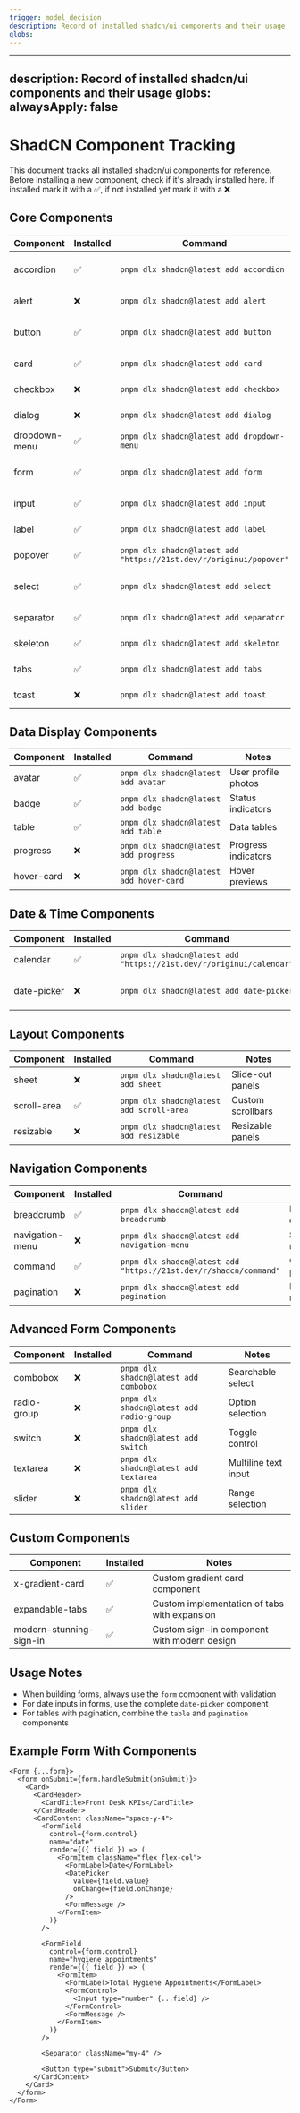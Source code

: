 ```yaml
---
trigger: model_decision
description: Record of installed shadcn/ui components and their usage
globs: 
---
```

---
description: Record of installed shadcn/ui components and their usage
globs: 
alwaysApply: false
---

# ShadCN Component Tracking

This document tracks all installed shadcn/ui components for reference. Before installing a new component, check if it's already installed here.
If installed mark it with a ✅, if not installed yet mark it with a ❌

## Core Components

| Component       | Installed | Command | Notes |
|-----------------|-----------|---------|-------|
| accordion       | ✅        | `pnpm dlx shadcn@latest add accordion` | Used for collapsible content |
| alert           | ❌        | `pnpm dlx shadcn@latest add alert` | System notifications |
| button          | ✅        | `pnpm dlx shadcn@latest add button` | Primary interaction element |
| card            | ✅        | `pnpm dlx shadcn@latest add card` | Content containers |
| checkbox        | ❌        | `pnpm dlx shadcn@latest add checkbox` | Boolean input |
| dialog          | ❌        | `pnpm dlx shadcn@latest add dialog` | Modal dialogs |
| dropdown-menu   | ✅        | `pnpm dlx shadcn@latest add dropdown-menu` | Contextual actions |
| form            | ✅        | `pnpm dlx shadcn@latest add form` | Form validation and control |
| input           | ✅        | `pnpm dlx shadcn@latest add input` | Text input fields |
| label           | ✅        | `pnpm dlx shadcn@latest add label` | Form field labels |
| popover         | ✅        | `pnpm dlx shadcn@latest add "https://21st.dev/r/originui/popover"` | Contextual tooltips |
| select          | ✅        | `pnpm dlx shadcn@latest add select` | Single-choice selection |
| separator       | ✅        | `pnpm dlx shadcn@latest add separator` | Visual dividers |
| skeleton        | ✅        | `pnpm dlx shadcn@latest add skeleton` | Loading placeholders |
| tabs            | ✅        | `pnpm dlx shadcn@latest add tabs` | Tabbed interfaces |
| toast           | ❌        | `pnpm dlx shadcn@latest add toast` | System notifications |

## Data Display Components

| Component       | Installed | Command | Notes |
|-----------------|-----------|---------|-------|
| avatar          | ✅        | `pnpm dlx shadcn@latest add avatar` | User profile photos |
| badge           | ✅        | `pnpm dlx shadcn@latest add badge` | Status indicators |
| table           | ✅        | `pnpm dlx shadcn@latest add table` | Data tables |
| progress        | ❌        | `pnpm dlx shadcn@latest add progress` | Progress indicators |
| hover-card      | ❌        | `pnpm dlx shadcn@latest add hover-card` | Hover previews |

## Date & Time Components

| Component       | Installed | Command | Notes |
|-----------------|-----------|---------|-------|
| calendar        | ✅        | `pnpm dlx shadcn@latest add "https://21st.dev/r/originui/calendar"` | Date picker |
| date-picker     | ❌        | `pnpm dlx shadcn@latest add date-picker` | Complete date input |

## Layout Components

| Component       | Installed | Command | Notes |
|-----------------|-----------|---------|-------|
| sheet           | ❌        | `pnpm dlx shadcn@latest add sheet` | Slide-out panels |
| scroll-area     | ✅        | `pnpm dlx shadcn@latest add scroll-area` | Custom scrollbars |
| resizable       | ❌        | `pnpm dlx shadcn@latest add resizable` | Resizable panels |

## Navigation Components

| Component       | Installed | Command | Notes |
|-----------------|-----------|---------|-------|
| breadcrumb      | ✅        | `pnpm dlx shadcn@latest add breadcrumb` | Navigation context |
| navigation-menu | ❌        | `pnpm dlx shadcn@latest add navigation-menu` | Site navigation |
| command         | ✅        | `pnpm dlx shadcn@latest add "https://21st.dev/r/shadcn/command"` | Command palette |
| pagination      | ❌        | `pnpm dlx shadcn@latest add pagination` | Page navigation |

## Advanced Form Components

| Component       | Installed | Command | Notes |
|-----------------|-----------|---------|-------|
| combobox        | ❌        | `pnpm dlx shadcn@latest add combobox` | Searchable select |
| radio-group     | ❌        | `pnpm dlx shadcn@latest add radio-group` | Option selection |
| switch          | ❌        | `pnpm dlx shadcn@latest add switch` | Toggle control |
| textarea        | ❌        | `pnpm dlx shadcn@latest add textarea` | Multiline text input |
| slider          | ❌        | `pnpm dlx shadcn@latest add slider` | Range selection |

## Custom Components

| Component            | Installed | Notes |
|----------------------|-----------|-------|
| x-gradient-card      | ✅        | Custom gradient card component |
| expandable-tabs      | ✅        | Custom implementation of tabs with expansion |
| modern-stunning-sign-in | ✅     | Custom sign-in component with modern design |

## Usage Notes

- When building forms, always use the `form` component with validation
- For date inputs in forms, use the complete `date-picker` component
- For tables with pagination, combine the `table` and `pagination` components

## Example Form With Components

```tsx
<Form {...form}>
  <form onSubmit={form.handleSubmit(onSubmit)}>
    <Card>
      <CardHeader>
        <CardTitle>Front Desk KPIs</CardTitle>
      </CardHeader>
      <CardContent className="space-y-4">
        <FormField
          control={form.control}
          name="date"
          render={({ field }) => (
            <FormItem className="flex flex-col">
              <FormLabel>Date</FormLabel>
              <DatePicker
                value={field.value}
                onChange={field.onChange}
              />
              <FormMessage />
            </FormItem>
          )}
        />
        
        <FormField
          control={form.control}
          name="hygiene_appointments"
          render={({ field }) => (
            <FormItem>
              <FormLabel>Total Hygiene Appointments</FormLabel>
              <FormControl>
                <Input type="number" {...field} />
              </FormControl>
              <FormMessage />
            </FormItem>
          )}
        />
        
        <Separator className="my-4" />
        
        <Button type="submit">Submit</Button>
      </CardContent>
    </Card>
  </form>
</Form>
```